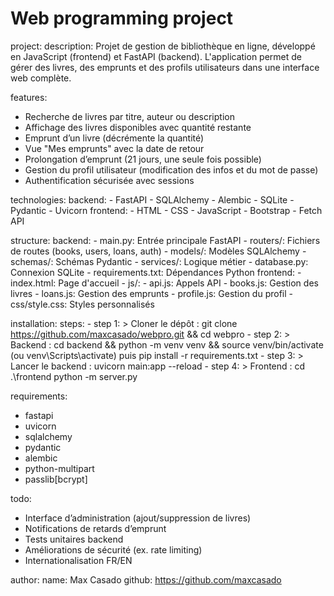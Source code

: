 # Web programming project

project:
  description:
    Projet de gestion de bibliothèque en ligne, développé en JavaScript (frontend) et FastAPI (backend).
    L'application permet de gérer des livres, des emprunts et des profils utilisateurs dans une interface web complète.

features:
  - Recherche de livres par titre, auteur ou description
  - Affichage des livres disponibles avec quantité restante
  - Emprunt d’un livre (décrémente la quantité)
  - Vue "Mes emprunts" avec la date de retour
  - Prolongation d’emprunt (21 jours, une seule fois possible)
  - Gestion du profil utilisateur (modification des infos et du mot de passe)
  - Authentification sécurisée avec sessions

technologies:
  backend:
    - FastAPI
    - SQLAlchemy
    - Alembic
    - SQLite
    - Pydantic
    - Uvicorn
  frontend:
    - HTML
    - CSS
    - JavaScript
    - Bootstrap
    - Fetch API

structure:
  backend:
    - main.py: Entrée principale FastAPI
    - routers/: Fichiers de routes (books, users, loans, auth)
    - models/: Modèles SQLAlchemy
    - schemas/: Schémas Pydantic
    - services/: Logique métier
    - database.py: Connexion SQLite
    - requirements.txt: Dépendances Python
  frontend:
    - index.html: Page d'accueil
    - js/:
        - api.js: Appels API
        - books.js: Gestion des livres
        - loans.js: Gestion des emprunts
        - profile.js: Gestion du profil
    - css/style.css: Styles personnalisés

installation:
  steps:
    - step 1: >
        Cloner le dépôt :
        git clone https://github.com/maxcasado/webpro.git && cd webpro
    - step 2: >
        Backend :
        cd backend && python -m venv venv && source venv/bin/activate (ou venv\\Scripts\\activate)
        puis pip install -r requirements.txt
    - step 3: >
        Lancer le backend :
        uvicorn main:app --reload
    - step 4: >
        Frontend :
        cd .\frontend
        python -m server.py

requirements:
  - fastapi
  - uvicorn
  - sqlalchemy
  - pydantic
  - alembic
  - python-multipart
  - passlib[bcrypt]

todo:
  - Interface d’administration (ajout/suppression de livres)
  - Notifications de retards d’emprunt
  - Tests unitaires backend
  - Améliorations de sécurité (ex. rate limiting)
  - Internationalisation FR/EN

author:
  name: Max Casado
  github: https://github.com/maxcasado

